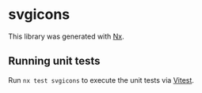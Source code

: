 # svgicons

This library was generated with [Nx](https://nx.dev).

## Running unit tests

Run `nx test svgicons` to execute the unit tests via [Vitest](https://vitest.dev/).
